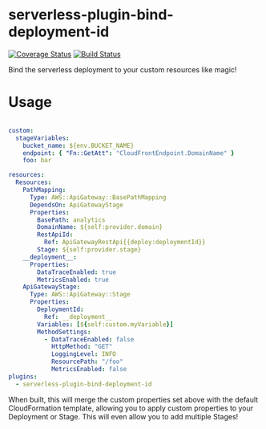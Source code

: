 # serverless-plugin-bind-deployment-id
[![Coverage Status](https://coveralls.io/repos/github/jacob-meacham/serverless-plugin-bind-deployment-id/badge.svg?branch=develop)](https://coveralls.io/github/jacob-meacham/serverless-plugin-bind-deployment-id?branch=develop)
[![Build Status](https://travis-ci.org/jacob-meacham/serverless-plugin-bind-deployment-id.svg?branch=develop)](https://travis-ci.org/jacob-meacham/serverless-plugin-bind-deployment-id)

Bind the serverless deployment to your custom resources like magic!

# Usage
```yaml

custom:
  stageVariables:
    bucket_name: ${env.BUCKET_NAME}
    endpoint: { "Fn::GetAtt": "CloudFrontEndpoint.DomainName" }
    foo: bar

resources:
  Resources:
    PathMapping:
      Type: AWS::ApiGateway::BasePathMapping
      DependsOn: ApiGatewayStage
      Properties:
        BasePath: analytics
        DomainName: ${self:provider.domain}
        RestApiId:
          Ref: ApiGatewayRestApi{{deploy:deploymentId}}
        Stage: ${self:provider.stage}
    __deployment__:
      Properties:
        DataTraceEnabled: true
        MetricsEnabled: true
    ApiGatewayStage:
      Type: AWS::ApiGateway::Stage
      Properties:
        DeploymentId:
          Ref: __deployment__
        Variables: [${self:custom.myVariable}]
        MethodSettings:
          - DataTraceEnabled: false
            HttpMethod: "GET"
            LoggingLevel: INFO
            ResourcePath: "/foo"
            MetricsEnabled: false
plugins:
  - serverless-plugin-bind-deployment-id
```

When built, this will merge the custom properties set above with the default CloudFormation template, allowing you to apply custom properties to your Deployment or Stage. This will even allow you to add multiple Stages!
